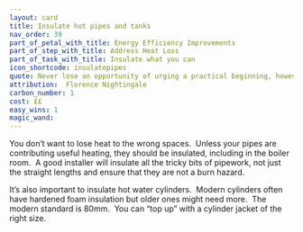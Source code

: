 ```yaml
---
layout: card
title: Insulate hot pipes and tanks
nav_order: 39
part_of_petal_with_title: Energy Efficiency Improvements
part_of_step_with_title: Address Heat Loss
part_of_task_with_title: Insulate what you can
icon_shortcode: insulatepipes
quote: Never lose an opportunity of urging a practical beginning, however small.
attribution:  Florence Nightingale
carbon_number: 1
cost: ££
easy_wins: 1
magic_wand: 
---
```


<p>You don’t want to lose heat to the wrong spaces.  Unless your pipes are contributing useful heating, they should be insulated, including in the boiler room.  A good installer will insulate all the tricky bits of pipework, not just the straight lengths and ensure that they are not a burn hazard.</p><p>It’s also important to insulate hot water cylinders.  Modern cylinders often have hardened foam insulation but older ones might need more.  The modern standard is 80mm.  You can “top up” with a cylinder jacket of the right size.  </p> 

